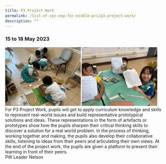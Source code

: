 ```yaml
---
title: P3 Project Work
permalink: /list-of-zps-exp-for-middle-pri/p3-project-work/
description: ""
---
```

### **15 to 18 May 2023**
![](/images/Middle%20Primary%20Experience/p3%20project%20work%20gif.gif)<br>For P3 Project Work, pupils will get to apply curriculum knowledge and skills to represent real-world issues and build representative prototypical solutions and ideas. These representations in the form of artefacts or prototypes show how the pupils sharpen their critical thinking skills to discover a solution for a real world problem. In the process of thinking, working together and making, the pupils also develop their collaborative skills, listening to ideas from their peers and articulating their own views. At the end of the project work, the pupils are given a platform to present their learning in front of their peers.<br>PW Leader Nelson
